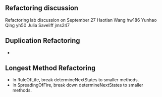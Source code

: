 Refactoring discussion
----------------------
Refactoring lab discussion on September 27
Haotian Wang hw186
Yunhao Qing yh50
Julia Saveliff jms247

Duplication Refactoring
-----------------------
*


Longest Method Refactoring
--------------------------
* In RuleOfLife, break determineNextStates to smaller methods.
* In SpreadingOfFire, break down determineNextStates to smaller methods.